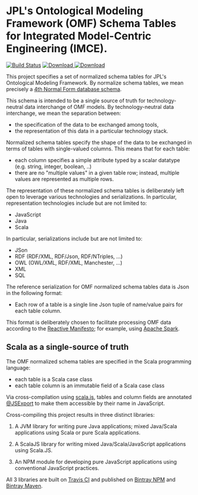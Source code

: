 # JPL's Ontological Modeling Framework (OMF) Schema Tables for Integrated Model-Centric Engineering (IMCE).

[![Build Status](https://travis-ci.org/JPL-IMCE/jpl.omf.schema.tables.svg?branch=master)](https://travis-ci.org/JPL-IMCE/jpl.omf.schema.tables)
 [ ![Download](https://api.bintray.com/packages/jpl-imce/gov.nasa.jpl.imce.npm/jpl-omf-schema-tables/images/download.svg) ](https://bintray.com/jpl-imce/gov.nasa.jpl.imce.npm/jpl-omf-schema-tables/_latestVersion)
 [ ![Download](https://api.bintray.com/packages/jpl-imce/gov.nasa.jpl.imce/omf.schema.tables/images/download.svg) ](https://bintray.com/jpl-imce/gov.nasa.jpl.imce/omf.schema.tables/_latestVersion)
 
This project specifies a set of normalized schema tables for JPL's Ontological Modeling Framework.
By normalize schema tables, we mean precisely a [4th Normal Form database schema](http://www.bkent.net/Doc/simple5.htm#label4).

This schema is intended to be a single source of truth for technology-neutral data interchange of OMF models.
By technology-neutral data interchange, we mean the separation between:
   - the specification of the data to be exchanged among tools,
   - the representation of this data in a particular technology stack.
   
Normalized schema tables specify the shape of the data to be exchanged in terms of tables with single-valued columns.
This means that for each table:
 - each column specifies a simple attribute typed by a scalar datatype (e.g. string, integer, boolean, ..)
 - there are no "multiple values" in a given table row; instead, multiple values are represented as multiple rows.

The representation of these normalized schema tables is deliberately left open 
to leverage various technologies and serializations.
In particular, representation technologies include but are not limited to:
- JavaScript
- Java
- Scala

In particular, serializations include but are not limited to:
- JSon
- RDF (RDF/XML, RDF/Json, RDF/NTriples, ...)
- OWL (OWL/XML, RDF/XML, Manchester, ...)
- XML
- SQL

The reference serialization for OMF normalized schema tables data is Json in the following format:
- Each row of a table is a single line Json tuple of name/value pairs for each table column.

This format is deliberately chosen to facilitate processing OMF data according 
to the [Reactive Manifesto](http://www.reactivemanifesto.org); 
for example, using [Apache Spark](http://spark.apache.org).

## Scala as a single-source of truth

The OMF normalized schema tables are specified in the Scala programming language:
- each table is a Scala case class
- each table column is an immutable field of a Scala case class

Via cross-compilation using [scala.js](http://scala-js.org), 
tables and column fields are annotated 
[@JSExport](https://www.scala-js.org/doc/interoperability/export-to-javascript.html)
to make them accessible by their name in JavaScript.

Cross-compiling this project results in three distinct libraries:

1. A JVM library for writing pure Java applications; mixed Java/Scala applications using Scala or pure Scala applications.
   
2. A ScalaJS library for writing mixed Java/Scala/JavaScript applications using Scala.JS.
   
3. An NPM module for developing pure JavaScript applications using conventional JavaScript practices.

All 3 libraries are built on [Travis CI](https://travis-ci.org/JPL-IMCE/omf.schema.tables) and published 
on [Bintray NPM](https://bintray.com/jpl-imce/gov.nasa.jpl.imce.npm/jpl-omf-schema-tables)
and [Bintray Maven](https://bintray.com/jpl-imce/gov.nasa.jpl.imce/omf.schema.tables).


